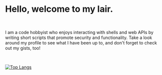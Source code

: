 # Hello, welcome to my lair.

<br />

I am a code hobbyist who enjoys interacting with shells and web APIs by writing short scripts that promote security and functionality. Take a look around my profile to see what I have been up to, and don't forget to check out my gists, too!

<br />

[![Top Langs](https://github-readme-stats.vercel.app/api/top-langs/?username=zach83&layout=compact&langs_count=8)](https://github.com/anuraghazra/github-readme-stats)
